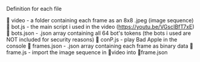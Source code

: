 Definition for each file

📂 video - a folder containing each frame as an 8x8 .jpeg (image sequence)
📜 bot.js - the main script i used in the video (https://youtu.be/VGscIBfT7xE)
📃 bots.json - .json array containing all 64 bot's tokens (the bots i used are NOT included for security reasons)
📜 conP.js - play Bad Apple in the console
📃 frames.json - .json array containing each frame as binary data
📜 frame.js - import the image sequence in 📂video into 📜frame.json
